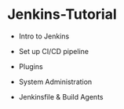 Jenkins-Tutorial
==

- Intro to Jenkins

- Set up CI/CD pipeline

- Plugins

- System Administration

- Jenkinsfile & Build Agents






